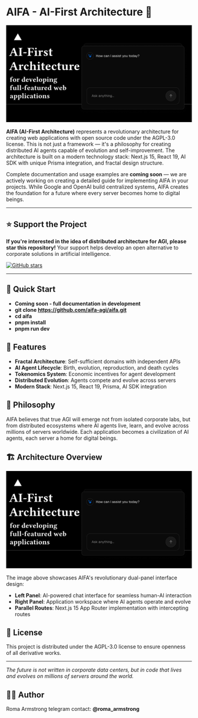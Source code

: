 # AIFA - AI-First Architecture 🚀

![AIFA Architecture](<app/@left/(_public)/(_CHAT)/(chat)/(_routing)/opengraph-image.png>)

**AIFA (AI-First Architecture)** represents a revolutionary architecture for creating web applications with open source code under the AGPL-3.0 license. This is not just a framework — it's a philosophy for creating distributed AI agents capable of evolution and self-improvement. The architecture is built on a modern technology stack: Next.js 15, React 19, AI SDK with unique Prisma integration, and fractal design structure.

Complete documentation and usage examples are **coming soon** — we are actively working on creating a detailed guide for implementing AIFA in your projects. While Google and OpenAI build centralized systems, AIFA creates the foundation for a future where every server becomes home to digital beings.

---

## ⭐ Support the Project

**If you're interested in the idea of distributed architecture for AGI, please star this repository!** Your support helps develop an open alternative to corporate solutions in artificial intelligence.

[![GitHub stars](https://img.shields.io/github/stars/aifa-agi/aifa?style=social)](https://github.com/aifa-agi/aifa/stargazers)

---

## 🔧 Quick Start

- **Coming soon - full documentation in development**
- **git clone https://github.com/aifa-agi/aifa.git**
- **cd aifa**
- **pnpm install**
- **pnpm run dev**

## 🚀 Features

- **Fractal Architecture**: Self-sufficient domains with independent APIs
- **AI Agent Lifecycle**: Birth, evolution, reproduction, and death cycles
- **Tokenomics System**: Economic incentives for agent development
- **Distributed Evolution**: Agents compete and evolve across servers
- **Modern Stack**: Next.js 15, React 19, Prisma, AI SDK integration

## 🌟 Philosophy

AIFA believes that true AGI will emerge not from isolated corporate labs, but from distributed ecosystems where AI agents live, learn, and evolve across millions of servers worldwide. Each application becomes a civilization of AI agents, each server a home for digital beings.

## 🏗️ Architecture Overview

![AIFA Chat Interface](<app/@left/(_public)/(_CHAT)/(chat)/(_routing)/opengraph-image.png>)

The image above showcases AIFA's revolutionary dual-panel interface design:

- **Left Panel**: AI-powered chat interface for seamless human-AI interaction
- **Right Panel**: Application workspace where AI agents operate and evolve
- **Parallel Routes**: Next.js 15 App Router implementation with intercepting routes

## 📄 License

This project is distributed under the AGPL-3.0 license to ensure openness of all derivative works.

---

_The future is not written in corporate data centers, but in code that lives and evolves on millions of servers around the world._

## 🏋️‍♀️ Author

Roma Armstrong
telegram contact: **@roma_armstrong**
